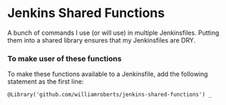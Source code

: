 # Jenkins Shared Functions
A bunch of commands I use (or will use) in multiple Jenkinsfiles. Putting them into a shared library ensures that my Jenkinsfiles are DRY.


### To make user of these functions
To make these functions available to a Jenkinsfile, add the following statement as the first line:

```@Library('github.com/williamroberts/jenkins-shared-functions') _```
